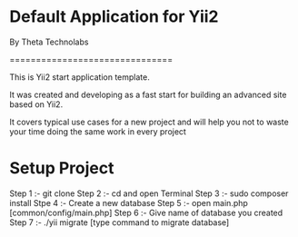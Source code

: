 Default Application for Yii2
===============================

By Theta Technolabs

===============================

This is Yii2 start application template.

It was created and developing as a fast start for building an advanced site based on Yii2.

It covers typical use cases for a new project and will help you not to waste your time doing the same work in every project

# Setup Project #

Step 1 :- git clone <repository link> <directory name>
Step 2 :- cd <directory name> and open Terminal
Step 3 :- sudo composer install
Stpe 4 :- Create a new database
Step 5 :- open main.php [common/config/main.php]
Step 6 :- Give name of database you created
Step 7 :- ./yii migrate [type command to migrate database]
